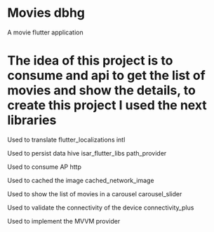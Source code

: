 # Movies dbhg

A movie flutter application

# The idea of this project is to consume and api to get the list of movies and show the details, to create this project I used the next libraries

Used to translate
flutter_localizations
intl

Used to persist data
hive
isar_flutter_libs
path_provider

Used to consume AP
http

Used to cached the image
cached_network_image

Used to show the list of movies in a carousel
carousel_slider

Used to validate the connectivity of the device
connectivity_plus

Used to implement the MVVM
provider
